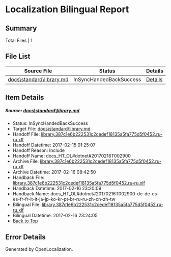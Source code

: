 # <a name='report-top'></a> Localization Bilingual Report

## Summary
 Total Files | 1

## File List
 Source File | Status | Details 
 ----------- | ------ | ------- 
 [docs\standard\library.md](https://github.com/dotnet/docs/blob/eb98c703946d8be0757288ae9e00aab87b32e407/docs/standard/library.md) | InSyncHandedBackSuccess | [Details](#939c6dd0621e3b1121aca52915b04bf51af1d1ef3461)

## Item Details
##### <a name='939c6dd0621e3b1121aca52915b04bf51af1d1ef3461'></a> Source: [docs\standard\library.md](https://github.com/dotnet/docs/blob/eb98c703946d8be0757288ae9e00aab87b32e407/docs/standard/library.md)
* Status: InSyncHandedBackSuccess
* Target File: [docs\standard\library.md](https://github.com/dotnet/docs.ru-ru/blob/600adbde74685d2d11d681d898225ea20e3e6d55/docs/standard/library.md)
* Handoff File: [library.387c1e6b222531c2cedef18135a5fa775d5f0452.ru-ru.xlf](https://github.com/dotnet/docs.handoff/blob/5b7606050fc882546cab13188498c9e52affd05c/ol-handoff/dotnet/docs.ru-ru/master/dotnet-core/library.387c1e6b222531c2cedef18135a5fa775d5f0452.ru-ru.xlf)
* Handoff Datetime: 2017-02-15 01:25:07
* Handoff Reason: Include
* Handoff Name: docs_HT_OL#dotnet#20170216T002900
* Archive File: [library.387c1e6b222531c2cedef18135a5fa775d5f0452.ru-ru.xlf](https://github.com/dotnet/docs.handoff/blob/1666485d824c27418c620d2899f9e7b62c5eae01/ol-archive/dotnet/docs.ru-ru/master/dotnet-core/library.387c1e6b222531c2cedef18135a5fa775d5f0452.ru-ru.xlf)
* Archive Datetime: 2017-02-16 08:42:50
* Handback File: [library.387c1e6b222531c2cedef18135a5fa775d5f0452.ru-ru.xlf](https://github.com/dotnet/docs.handback/blob/5c97905596a8d59f0ab5c7563b7eaf58e31f54e9/ol-handback/dotnet/docs.ru-ru/master/dotnet-core/library.387c1e6b222531c2cedef18135a5fa775d5f0452.ru-ru.xlf)
* Handback Datetime: 2017-02-16 23:20:09
* Handback Name: docs_HT_OL#dotnet#20170216T002900-de-de-es-es-fr-fr-it-it-ja-jp-ko-kr-pt-br-ru-ru-zh-cn-zh-tw
* Bilingual File: [library.387c1e6b222531c2cedef18135a5fa775d5f0452.ru-ru.xlf](https://github.com/dotnet/docs.handback/blob/5c97905596a8d59f0ab5c7563b7eaf58e31f54e9/ol-handback/dotnet/docs.ru-ru/master/dotnet-core/library.387c1e6b222531c2cedef18135a5fa775d5f0452.ru-ru.xlf)
* Bilingual Datetime: 2017-02-16 23:24:05
* [Back to Top](#report-top)


## Error Details

Generated by OpenLocalization.
